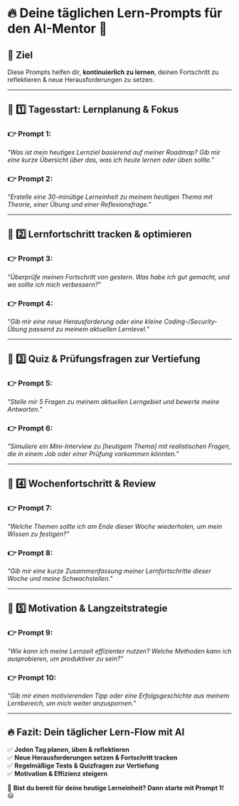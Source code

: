 # 🔥 Deine täglichen Lern-Prompts für den AI-Mentor 🚀

## 📌 Ziel
Diese Prompts helfen dir, **kontinuierlich zu lernen**, deinen Fortschritt zu reflektieren & neue Herausforderungen zu setzen.

---

## 🔹 1️⃣ Tagesstart: Lernplanung & Fokus
### 👉 Prompt 1:
*"Was ist mein heutiges Lernziel basierend auf meiner Roadmap? Gib mir eine kurze Übersicht über das, was ich heute lernen oder üben sollte."*  

### 👉 Prompt 2:
*"Erstelle eine 30-minütige Lerneinheit zu meinem heutigen Thema mit Theorie, einer Übung und einer Reflexionsfrage."*  

---

## 🔹 2️⃣ Lernfortschritt tracken & optimieren
### 👉 Prompt 3:
*"Überprüfe meinen Fortschritt von gestern. Was habe ich gut gemacht, und wo sollte ich mich verbessern?"*  

### 👉 Prompt 4:
*"Gib mir eine neue Herausforderung oder eine kleine Coding-/Security-Übung passend zu meinem aktuellen Lernlevel."*  

---

## 🔹 3️⃣ Quiz & Prüfungsfragen zur Vertiefung
### 👉 Prompt 5:
*"Stelle mir 5 Fragen zu meinem aktuellen Lerngebiet und bewerte meine Antworten."*  

### 👉 Prompt 6:
*"Simuliere ein Mini-Interview zu [heutigem Thema] mit realistischen Fragen, die in einem Job oder einer Prüfung vorkommen könnten."*  

---

## 🔹 4️⃣ Wochenfortschritt & Review
### 👉 Prompt 7:
*"Welche Themen sollte ich am Ende dieser Woche wiederholen, um mein Wissen zu festigen?"*  

### 👉 Prompt 8:
*"Gib mir eine kurze Zusammenfassung meiner Lernfortschritte dieser Woche und meine Schwachstellen."*  

---

## 🔹 5️⃣ Motivation & Langzeitstrategie
### 👉 Prompt 9:
*"Wie kann ich meine Lernzeit effizienter nutzen? Welche Methoden kann ich ausprobieren, um produktiver zu sein?"*  

### 👉 Prompt 10:
*"Gib mir einen motivierenden Tipp oder eine Erfolgsgeschichte aus meinem Lernbereich, um mich weiter anzuspornen."*  

---

## 🔥 Fazit: Dein täglicher Lern-Flow mit AI
✅ **Jeden Tag planen, üben & reflektieren**  
✅ **Neue Herausforderungen setzen & Fortschritt tracken**  
✅ **Regelmäßige Tests & Quizfragen zur Vertiefung**  
✅ **Motivation & Effizienz steigern**  

🚀 **Bist du bereit für deine heutige Lerneinheit? Dann starte mit Prompt 1!** 😃  
